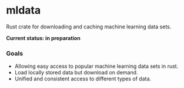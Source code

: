 # mldata
Rust crate for downloading and caching machine learning data sets.

**Current status: in preparation**

### Goals

- Allowing easy access to popular machine learning data sets in rust.
- Load locally stored data but download on demand.
- Unified and consistent access to different types of data.

